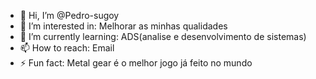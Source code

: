 - 👋 Hi, I’m @Pedro-sugoy
- 👀 I’m interested in: Melhorar as minhas qualidades
- 🌱 I’m currently learning: ADS(analise e desenvolvimento de sistemas)
- 📫 How to reach: Email
- ⚡ Fun fact: Metal gear é o melhor jogo já feito no mundo

<!---
Pedro-sugoy/Pedro-sugoy is a ✨ special ✨ repository because its `README.md` (this file) appears on your GitHub profile.
You can click the Preview link to take a look at your changes.
--->
